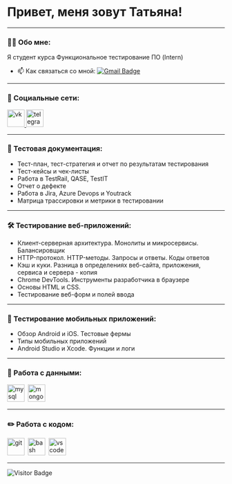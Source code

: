 # Привет, меня зовут Татьяна!

---

### 👨‍💻 Обо мне:

Я студент курса Функциональное тестирование ПО (Intern)

- 📫 Как связаться со мной: [![Gmail Badge](https://img.shields.io/badge/-Gmail-red?style=flat&logo=Gmail&logoColor=white)](mailto:volodina.tanya28@gmail.com)

---

### 🤝 Социальные сети:

  <div id="badges">
    <a href="https://vk.com/v_o_l_o_d_i_n_a" target="_blank">
      <img src="https://w7.pngwing.com/pngs/795/929/png-transparent-vk-social-network-icon-thumbnail.png" width="40" height="40" alt="vk" />
    </a>
    <a href="https://t.me/VTatyana_8" target="_blank">
      <img src="https://cdn-icons-png.flaticon.com/512/2111/2111646.png" width="40" height="40" alt="telegram" />
    </a>
  </div>

---

### 📁 Тестовая документация:

<ul>
  <li>Тест-план, тест-стратегия и отчет по результатам тестирования</li>
  <li>Тест-кейсы и чек-листы</li>
  <li>Работа в TestRail, QASE, TestIT</li>
  <li>Отчет о дефекте</li>
  <li>Работа в Jira, Azure Devops и Youtrack</li>
  <li>Матрица трассировки и метрики в тестировании</li>
</ul>

---

### 🛠 Тестирование веб-приложений:

<ul>
  <li>Клиент-серверная архитектура. Монолиты и микросервисы. Балансировщик</li>
  <li>HTTP-протокол. HTTP-методы. Запросы и ответы. Коды ответов</li>
  <li>Кэш и куки. Разница в определениях веб-сайта, приложения, сервиса и сервера - копия</li>
  <li>Chrome DevTools. Инструменты разработчика в браузере</li>
  <li>Основы HTML и CSS.</li>
  <li>Тестирование веб-форм и полей ввода</li>
</ul>

---

### 📱 Тестирование мобильных приложений:

<ul>
  <li>Обзор Android и iOS. Тестовые фермы</li>
  <li>Типы мобильных приложений</li>
  <li>Android Studio и Xcode. Функции и логи</li>
</ul>

---

### 💾 Работа с данными:

<div>
  <img src="https://cdn.jsdelivr.net/gh/devicons/devicon/icons/mysql/mysql-original.svg" title="mysql" alt="mysql" width="40" height="40"/>&nbsp
  <img src="https://cdn.jsdelivr.net/gh/devicons/devicon/icons/mongodb/mongodb-original.svg" title="mongodb" alt="mongodb" width="40" height="40"/>&nbsp
</div>

---

### ✏️ Работа с кодом:

<div>
  <img src="https://cdn.jsdelivr.net/gh/devicons/devicon/icons/git/git-original.svg" title="git" alt="git" width="40" height="40"/>&nbsp
  <img src="https://upload.wikimedia.org/wikipedia/commons/thumb/4/4b/Bash_Logo_Colored.svg/1024px-Bash_Logo_Colored.svg.png?20180723054350" title="bash" alt="bash" width="40" height="40"/>&nbsp
  <img src="https://cdn.jsdelivr.net/gh/devicons/devicon/icons/vscode/vscode-original.svg" title="vscode" alt="vscode" width="40" height="40"/>&nbsp
  
</div>

---

<!-- ### 💻 Пройденные курсы:

| Курсы                                                           | Дата              |
| ----------------------------------------------------------------| :---------------: |
| netology.ru/Старт в программировании                            | 02/2022 - 03/2022 |

--- -->

![Visitor Badge](https://visitor-badge.laobi.icu/badge?page_id=testrusau)

